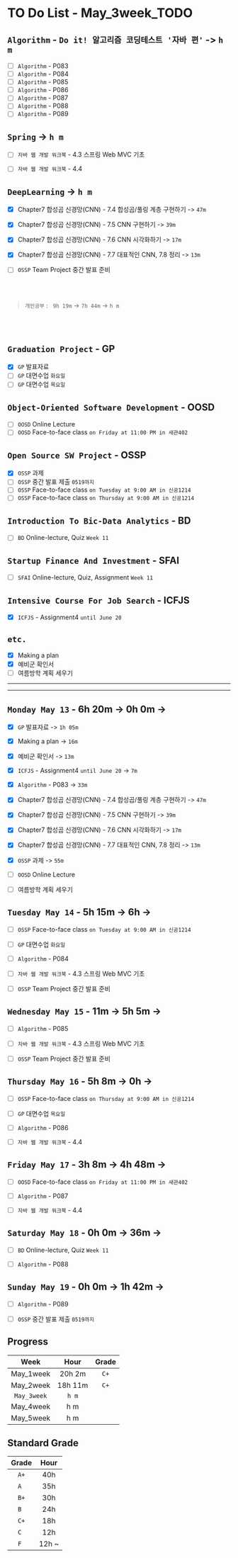 # TO Do List - May_3week_TODO

## `Algorithm` - `Do it! 알고리즘 코딩테스트 '자바 편'` -> `h m`
- [ ] `Algorithm` - P083
- [ ] `Algorithm` - P084
- [ ] `Algorithm` - P085
- [ ] `Algorithm` - P086
- [ ] `Algorithm` - P087
- [ ] `Algorithm` - P088
- [ ] `Algorithm` - P089

## `Spring` -> `h m`
- [ ] `자바 웹 개발 워크북` - 4.3 스프링 Web MVC 기초
- [ ] `자바 웹 개발 워크북` - 4.4


## `DeepLearning` -> `h m`
- [x] Chapter7 합성곱 신경망(CNN) - 7.4 합성곱/풀링 계층 구현하기 -> `47m`
- [x] Chapter7 합성곱 신경망(CNN) - 7.5 CNN 구현하기 -> `39m`
- [x] Chapter7 합성곱 신경망(CNN) - 7.6 CNN 시각화하기 -> `17m`
- [x] Chapter7 합성곱 신경망(CNN) - 7.7 대표적인 CNN, 7.8 정리 -> `13m`
- [ ] `OSSP` Team Project 중간 발표 준비


<br><br>

> `개인공부` : ` 9h 19m` -> `7h 44m` -> `h m`

<br><br>

<!-- ## `Java`
## `OPIc`
## `Stock`
## `React` -->


## `Graduation Project` - GP
- [x] `GP` 발표자료
- [ ] `GP` 대면수업 `화요일`
- [ ] `GP` 대면수업 `목요일`
<!-- - [x] `GP` Team Meeting `Friday 15:00` -->

## `Object-Oriented Software Development` - OOSD
<!-- - [ ] `OOSD` Face-to-face class `on Monday at 1:00 PM in 새관402` -->
- [ ] `OOSD` Online Lecture
- [ ] `OOSD` Face-to-face class `on Friday at 11:00 PM in 새관402`

## `Open Source SW Project` - OSSP
- [x] `OSSP` 과제
- [ ] `OSSP` 중간 발표 제출 `0519까지`
- [ ] `OSSP` Face-to-face class `on Tuesday at 9:00 AM in 신공1214`
- [ ] `OSSP` Face-to-face class `on Thursday at 9:00 AM in 신공1214`

## `Introduction To Bic-Data Analytics` - BD
- [ ] `BD` Online-lecture, Quiz  `Week 11`

## `Startup Finance And Investment` - SFAI
- [ ] `SFAI` Online-lecture, Quiz, Assignment `Week 11`

## `Intensive Course For Job Search` - ICFJS
<!-- - [ ] `ICFJS` Face-to-face `Week 11` -->
- [x] `ICFJS` - Assignment4 `until June 20`
<!-- - [ ] `ICFJS` - Assignment3 `until June 20` -->

## `etc.`
- [x] Making a plan
- [x] 예비군 확인서
- [ ] 여름방학 계획 세우기

---
---

## `Monday May 13` - 6h 20m -> 0h 0m -> 
- [x] `GP` 발표자료 -> `1h 05m`
- [x] Making a plan -> `16m`
- [x] 예비군 확인서 -> `13m`
- [x] `ICFJS` - Assignment4 `until June 20` -> `7m` 
- [x] `Algorithm` - P083 -> `33m`
- [x] Chapter7 합성곱 신경망(CNN) - 7.4 합성곱/풀링 계층 구현하기 -> `47m`
- [x] Chapter7 합성곱 신경망(CNN) - 7.5 CNN 구현하기 -> `39m`
- [x] Chapter7 합성곱 신경망(CNN) - 7.6 CNN 시각화하기 -> `17m`
- [x] Chapter7 합성곱 신경망(CNN) - 7.7 대표적인 CNN, 7.8 정리 -> `13m`
- [x] `OSSP` 과제 -> `55m`
- [ ] `OOSD` Online Lecture
- [ ] 여름방학 계획 세우기


## `Tuesday May 14` - 5h 15m -> 6h -> 
- [ ] `OSSP` Face-to-face class `on Tuesday at 9:00 AM in 신공1214`
- [ ] `GP` 대면수업 `화요일`
- [ ] `Algorithm` - P084
- [ ] `자바 웹 개발 워크북` - 4.3 스프링 Web MVC 기초
- [ ] `OSSP` Team Project 중간 발표 준비


## `Wednesday May 15` - 11m -> 5h 5m -> 
- [ ] `Algorithm` - P085
- [ ] `자바 웹 개발 워크북` - 4.3 스프링 Web MVC 기초
- [ ] `OSSP` Team Project 중간 발표 준비


## `Thursday May 16` - 5h 8m -> 0h -> 
- [ ] `OSSP` Face-to-face class `on Thursday at 9:00 AM in 신공1214`
- [ ] `GP` 대면수업 `목요일`
- [ ] `Algorithm` - P086
- [ ] `자바 웹 개발 워크북` - 4.4


## `Friday May 17` - 3h 8m -> 4h 48m -> 
- [ ] `OOSD` Face-to-face class `on Friday at 11:00 PM in 새관402`
- [ ] `Algorithm` - P087
- [ ] `자바 웹 개발 워크북` - 4.4


## `Saturday May 18` - 0h 0m -> 36m -> 
- [ ] `BD` Online-lecture, Quiz  `Week 11`
- [ ] `Algorithm` - P088


## `Sunday May 19` - 0h 0m -> 1h 42m -> 
- [ ] `Algorithm` - P089
- [ ] `OSSP` 중간 발표 제출 `0519까지`



## Progress
| Week | Hour | Grade |
|:---:|:---:|:---:|
|May_1week|20h 2m|`C+`|
|May_2week|18h 11m|`C+`|
|`May_3week`|`h m`||
|May_4week|h m||
|May_5week|h m||


## Standard Grade
| Grade | Hour |
|:---:|:---:|
|`A+`|40h|
|`A `|35h|
|`B+`|30h|
|`B `|24h|
|`C+`|18h|
|`C `|12h|
|`F `|12h ~|
